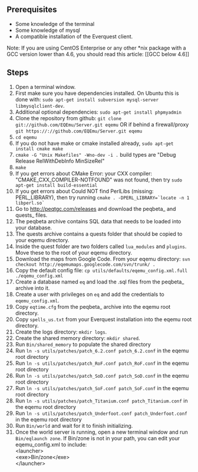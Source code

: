 Prerequisites
-------------

* Some knowledge of the terminal
* Some knowledge of mysql
* A compatible installation of the Everquest client.

Note:  If you are using CentOS Enterprise or any other *nix package with a GCC version lower than 4.6, you should read this article: [[GCC below 4.6]]

Steps
-----

1. Open a terminal window.
2. First make sure you have dependencies installed. On Ubuntu this is done with: `sudo apt-get install subversion mysql-server libmysqlclient-dev`.
3. Additional optional dependencies: `sudo apt-get install phpmyadmin`
4. Clone the repository from github: `git clone git://github.com/EQEmu/Server.git eqemu` 
   OR if behind a firewall/proxy `git https://://github.com/EQEmu/Server.git eqemu`
5. `cd eqemu`
6. If you do not have make or cmake installed already, `sudo apt-get install cmake make`
7. `cmake -G "Unix Makefiles" -Wno-dev -i .`  build types are "Debug Release RelWithDebInfo MinSizeRel"
8. `make`
9. If you get errors about CMake Error: your CXX compiler: "CMAKE_CXX_COMPILER-NOTFOUND" was not found, then try  `sudo apt-get install build-essential`
10. If you get errors about Could NOT find PerlLibs (missing: PERL_LIBRARY), then try running ``cmake . -DPERL_LIBRARY=`locate -n 1 libperl.so` ``
11. Go to http://peqtgc.com/releases and download the peqbeta_ and quests_ files.
12. The peqbeta archive contains SQL data that needs to be loaded into your database.
13. The quests archive contains a quests folder that should be copied to your eqemu directory.
14. Inside the quest folder are two folders called `lua_modules` and `plugins`. Move these to the root of your eqemu directory.
15. Download the maps from Google Code. From your eqemu directory: `svn checkout http://eqemumaps.googlecode.com/svn/trunk/ .`
16. Copy the default config file: `cp utils/defaults/eqemu_config.xml.full ./eqemu_config.xml`
17. Create a database named `eq` and load the .sql files from the peqbeta_ archive into it. 
18. Create a user with privileges on `eq` and add the credentials to `eqemu_config.xml`.
19. Copy `eqtime.cfg` from the peqbeta_ archive into the eqemu root directory.
20. Copy `spells_us.txt` from your Everquest installation into the eqemu root directory.
21. Create the logs directory: `mkdir logs`.
22. Create the shared memory directory: `mkdir shared`.
23. Run `Bin/shared_memory` to populate the shared directory
24. Run `ln -s utils/patches/patch_6.2.conf patch_6.2.conf` in the eqemu root directory
25. Run `ln -s utils/patches/patch_RoF.conf patch_RoF.conf` in the eqemu root directory
26. Run `ln -s utils/patches/patch_SoD.conf patch_SoD.conf` in the eqemu root directory
27. Run `ln -s utils/patches/patch_SoF.conf patch_SoF.conf` in the eqemu root directory
28. Run `ln -s utils/patches/patch_Titanium.conf patch_Titanium.conf` in the eqemu root directory
29. Run `ln -s utils/patches/patch_Underfoot.conf patch_Underfoot.conf` in the eqemu root directory
30. Run `Bin/world` and wait for it to finish initializing.
31. Once the world server is running, open a new terminal window and run `Bin/eqlaunch zone`. If Bin/zone is not in your path, you can edit your eqemu_config.xml to include:<br />
\<launcher><br />
\<exe>Bin/zone\</exe><br />
\</launcher><br />